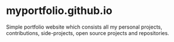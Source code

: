 # myportfolio.github.io
Simple portfolio website which consists all my personal projects, contributions, side-projects, open source projects and repositories.
